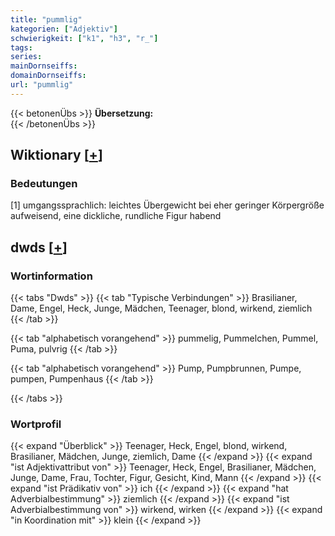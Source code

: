 ```yaml
---
title: "pummlig"
kategorien: ["Adjektiv"]
schwierigkeit: ["k1", "h3", "r_"]
tags:
series:
mainDornseiffs:
domainDornseiffs:
url: "pummlig"
---
```


{{< betonenÜbs >}}
**Übersetzung:**  
{{< /betonenÜbs >}}

## Wiktionary [[+](https://de.wiktionary.org/wiki/pummlig)]

### Bedeutungen
[1] umgangssprachlich: leichtes Übergewicht bei eher geringer Körpergröße aufweisend, eine dickliche, rundliche Figur habend  



## dwds [[+](https://www.dwds.de/wb/pummlig)]

### Wortinformation
{{< tabs "Dwds" >}}
{{< tab "Typische Verbindungen" >}}
Brasilianer, Dame, Engel, Heck, Junge, Mädchen, Teenager, blond, wirkend, ziemlich
{{< /tab >}}

{{< tab "alphabetisch vorangehend" >}}
pummelig, Pummelchen, Pummel, Puma, pulvrig
{{< /tab >}}

{{< tab "alphabetisch vorangehend" >}}
Pump, Pumpbrunnen, Pumpe, pumpen, Pumpenhaus
{{< /tab >}}

{{< /tabs >}}

### Wortprofil
{{< expand "Überblick" >}} Teenager, Heck, Engel, blond, wirkend, Brasilianer, Mädchen, Junge, ziemlich, Dame {{< /expand >}}
{{< expand "ist Adjektivattribut von" >}} Teenager, Heck, Engel, Brasilianer, Mädchen, Junge, Dame, Frau, Tochter, Figur, Gesicht, Kind, Mann {{< /expand >}}
{{< expand "ist Prädikativ von" >}} ich {{< /expand >}}
{{< expand "hat Adverbialbestimmung" >}} ziemlich {{< /expand >}}
{{< expand "ist Adverbialbestimmung von" >}} wirkend, wirken {{< /expand >}}
{{< expand "in Koordination mit" >}} klein {{< /expand >}}

